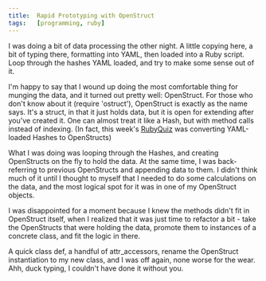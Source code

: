 ```yaml
---
title:  Rapid Prototyping with OpenStruct
tags:   [programming, ruby]
---
```


I was doing a bit of data processing the other night. A little copying here, a bit of typing there, formatting into YAML, then loaded into a Ruby script. Loop through the hashes YAML loaded, and try to make some sense out of it.

I'm happy to say that I wound up doing the most comfortable thing for munging the data, and it turned out pretty well: OpenStruct.
For those who don't know about it (require 'ostruct'), OpenStruct is exactly as the name says. It's a struct, in that it just holds data, but it is open for extending after you've created it. One can almost treat it like a Hash, but with method calls instead of indexing. (In fact, this week's [RubyQuiz][] was converting YAML-loaded Hashes to OpenStructs)

What I was doing was looping through the Hashes, and creating OpenStructs on the fly to hold the data. At the same time, I was back-referring to previous OpenStructs and appending data to them. I didn't think much of it until I thought to myself that I needed to do some calculations on the data, and the most logical spot for it was in one of my OpenStruct objects.

I was disappointed for a moment because I knew the methods didn't fit in OpenStruct itself, when I realized that it was just time to refactor a bit - take the OpenStructs that were holding the data, promote them to instances of a concrete class, and fit the logic in there.

A quick class def, a handful of attr_accessors, rename the OpenStruct instantiation to my new class, and I was off again, none worse for the wear. Ahh, duck typing, I couldn't have done it without you.

[RubyQuiz]: http://www.rubyquiz.com/quiz81.html

